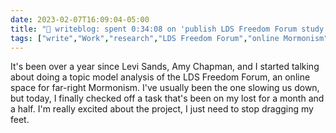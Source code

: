 ---date: 2023-02-07T16:09:04-05:00title: "📝 writeblog: spent 0:34:08 on 'publish LDS Freedom Forum study'"tags: ["write","Work","research","LDS Freedom Forum","online Mormonism","far right","Amy Chapman","Levi Sands"]---It's been over a year since Levi Sands, Amy Chapman, and I started talking about doing a topic model analysis of the LDS Freedom Forum, an online space for far-right Mormonism. I've usually been the one slowing us down, but today, I finally checked off a task that's been on my lost for a month and a half. I'm really excited about the project, I just need to stop dragging my feet.
